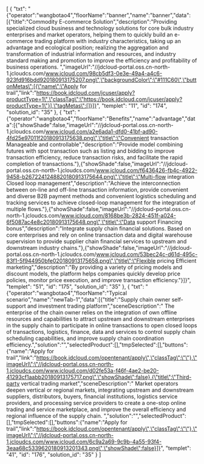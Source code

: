 [
    {
        "txt": "{\"operator\":\"wangbotao4\",\"floorName\":\"banner\",\"name\":\"banner\",\"data\":[{\"title\":\"Commodity E-commerce Solution\",\"description\":\"Providing specialized cloud business and technology solutions for core bulk industry enterprises and market operators, helping them to quickly build an e-commerce trading platform with industry characteristics, taking up an advantage and ecological position; realizing the aggregation and transformation of industrial information and resources, and industry standard making and promotion to improve the efficiency and profitability of business operations. \",\"imageUrl\":\"//jdcloud-portal.oss.cn-north-1.jcloudcs.com/www.jcloud.com/98cb5df3-0e3e-49a4-a4c6-923fd916bdd920180913175207.png\",\"backgroundColor\":\"#111C60\",\"buttonMetas\":[{\"name\":\"Apply for trail\",\"link\":\"https://book.jdcloud.com/jcuser/apply?productType=1\",\"classTag\":\"https://book.jdcloud.com/jcuser/apply?productType=1\"}],\"tagMetas\":[]}]}",
        "templet": "11",
        "id": "174",
        "solution_id": "35"
    },
    {
        "txt": "{\"operator\":\"wangbotao4\",\"floorName\":\"Benefits\",\"name\":\"advantage\",\"data\":[{\"showShade\":false,\"imageUrl\":\"//jdcloud-portal.oss.cn-north-1.jcloudcs.com/www.jcloud.com/a2e6ada1-dfd0-41bf-ad90-4fd25e97011f20180913175638.png\",\"title\":\"Convenient transaction  Manageable and controllable\",\"description\":\"Provide model combining futures with spot transaction such as listing and bidding to improve transaction efficiency, reduce transaction risks, and facilitate the rapid completion of transactions.\"},{\"showShade\":false,\"imageUrl\":\"//jdcloud-portal.oss.cn-north-1.jcloudcs.com/www.jcloud.com/f6436426-fb4c-4922-9458-b2672241248820180913175644.png\",\"title\":\"Multi-flow integration  Closed loop management\",\"description\":\"Achieve the interconnection between on-line and off-line transaction information, provide convenient and diverse B2B payment methods and convenient logistics scheduling and tracking services to achieve closed-loop management for the integration of multiple flows.\"},{\"showShade\":false,\"imageUrl\":\"//jdcloud-portal.oss.cn-north-1.jcloudcs.com/www.jcloud.com/8168be3b-2824-451f-a024-6f5087ac4e8c20180913175648.png\",\"title\":\"Data support  Financing bonus\",\"description\":\"Integrate supply chain financial solutions. Based on core enterprises and rely on online transaction data and digital warehouse supervision to provide supplier chain financial services to upstream and downstream industry chains.\"},{\"showShade\":false,\"imageUrl\":\"//jdcloud-portal.oss.cn-north-1.jcloudcs.com/www.jcloud.com/53bec24c-d61d-495c-83f1-5f944950bfe020180913175658.png\",\"title\":\"Flexible pricing  Efficient marketing\",\"description\":\"By providing a variety of pricing models and discount models, the platform helps companies quickly develop price policies, monitor price execution, and improve transaction efficiency.\"}]}",
        "templet": "51",
        "id": "175",
        "solution_id": "35"
    },
    {
        "txt": "{\"operator\":\"wangbotao4\",\"floorName\":\"Typical scenario\",\"name\":\"newTab-1\",\"data\":[{\"title\":\"Supply chain owner self-support and investment trading platform\",\"sceneDescription\":\" The enterprise of the chain owner relies on the integration of own offline resources and capabilities to attract upstream and downstream enterprises in the supply chain to participate in online transactions to open closed loops of transactions, logistics, finance, data and services to control supply chain scheduling capabilities, and improve supply chain coordination efficiency.\",\"solution\":\"\",\"selectedProduct\":[],\"tmpSelected\":[],\"buttons\":{\"name\":\"Apply for trail\",\"link\":\"https://book.jdcloud.com/opentenant/apply\",\"classTag\":\"\"},\"imageUrl\":\"//jdcloud-portal.oss.cn-north-1.jcloudcs.com/www.jcloud.com/d02fe53a-f46f-4ae2-be20-41293cf1aabb20180913175717.png\",\"showShade\":false},{\"title\":\"Third-party vertical trading market\",\"sceneDescription\":\" Market operators deepen vertical or regional markets, integrating upstream and downstream suppliers, distributors, buyers, financial institutions, logistics service providers, and processing service providers to create a one-stop online trading and service marketplace, and improve the overall efficiency and regional influence of the supply chain. \",\"solution\":\"\",\"selectedProduct\":[],\"tmpSelected\":[],\"buttons\":{\"name\":\"Apply for trail\",\"link\":\"https://book.jdcloud.com/opentenant/apply\",\"classTag\":\"\"},\"imageUrl\":\"//jdcloud-portal.oss.cn-north-1.jcloudcs.com/www.jcloud.com/6c9a2a69-9c9b-4a55-93f4-3eaa68c5339620180913201343.png\",\"showShade\":false}]}",
        "templet": "41",
        "id": "176",
        "solution_id": "35"
    }
]